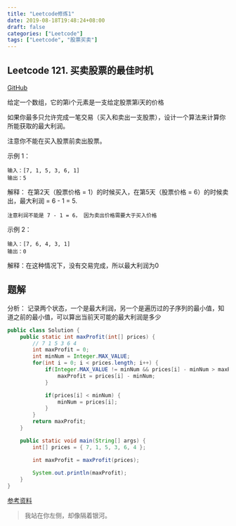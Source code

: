 ```yaml
---
title: "Leetcode修炼1"
date: 2019-08-18T19:48:24+08:00
draft: false
categories: ["Leetcode"]
tags: ["Leetcode", "股票买卖"]
---
```


## Leetcode 121. 买卖股票的最佳时机

[GitHub](https://github.com/wangwq08/BlogCode/blob/master/src/main/java/com/wangwq/blogcode/Leetcode/Leetcode121.java)

给定一个数组，它的第i个元素是一支给定股票第i天的价格

如果你最多只允许完成一笔交易（买入和卖出一支股票），设计一个算法来计算你所能获取的最大利润。

注意你不能在买入股票前卖出股票。

示例 1：

```
输入：[7, 1, 5, 3, 6, 1]
输出：5
```

解释： 在第2天（股票价格 = 1）的时候买入，在第5天（股票价格 = 6）的时候卖出，最大利润 = 6 - 1 = 5.

```
注意利润不能是 7 - 1 = 6， 因为卖出价格需要大于买入价格
```

示例 2：

```
输入：[7, 6, 4, 3, 1]
输出：0
```

解释：在这种情况下，没有交易完成，所以最大利润为0

## 题解

分析： 记录两个状态，一个是最大利润，另一个是遍历过的子序列的最小值，知道之前的最小值，可以算出当前天可能的最大利润是多少

```java
public class Solution {
    public static int maxProfit(int[] prices) {
        // 7 1 5 3 6 4
        int maxProfit = 0;
        int minNum = Integer.MAX_VALUE;
        for(int i = 0; i < prices.length; i++) {
            if(Integer.MAX_VALUE != minNum && prices[i] - minNum > maxProfit) {
                maxProfit = prices[i] - minNum;
            }

            if(prices[i] < minNum) {
                minNum = prices[i];
            }
        }
        return maxProfit;
    }

    public static void main(String[] args) {
        int[] prices = { 7, 1, 5, 3, 6, 4 };

        int maxProfit = maxProfit(prices);
        
        System.out.println(maxProfit);
    }
}
```

[参考资料](https://segmentfault.com/a/1190000018809812?utm_source=tag-newest)

> 我站在你左侧，却像隔着银河。
